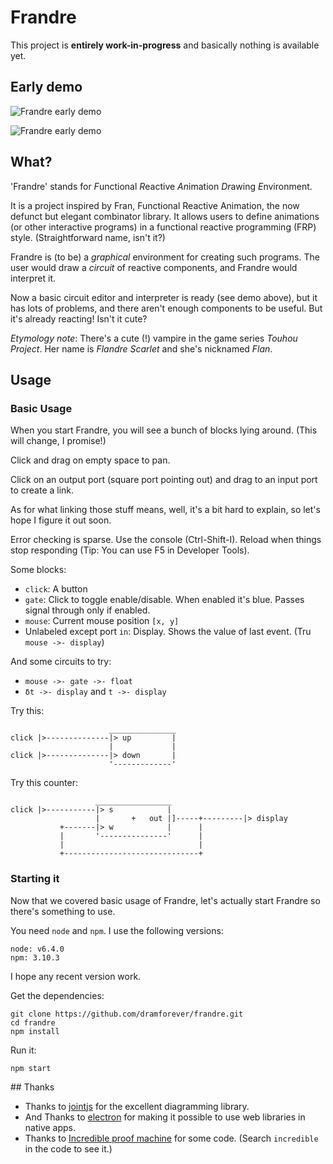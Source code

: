 # Frandre

This project is **entirely work-in-progress** and basically nothing is available yet.

## Early demo

![Frandre early demo](http://i.imgur.com/29vK8Zk.gif)

![Frandre early demo](http://i.imgur.com/CfbNZkH.gif)

## What?

'Frandre' stands for *F*unctional *R*eactive *An*imation *Dr*awing *E*nvironment.

It is a project inspired by Fran, Functional Reactive Animation, the now defunct but elegant combinator library. It allows users to define animations (or other interactive programs) in a functional reactive programming (FRP) style. (Straightforward name, isn't it?)

Frandre is (to be) a *graphical* environment for creating such programs. The user would draw a *circuit* of reactive components, and Frandre would interpret it.

Now a basic circuit editor and interpreter is ready (see demo above), but it has lots of problems, and there aren't enough components to be useful. But it's already reacting! Isn't it cute?

*Etymology note*: There's a cute (!) vampire in the game series *Touhou Project*. Her name is *Flandre Scarlet* and she's nicknamed *Flan*.

## Usage

### Basic Usage

When you start Frandre, you will see a bunch of blocks lying around. (This will change, I promise!)

Click and drag on empty space to pan.

Click on an output port (square port pointing out) and drag to an input port to create a link. 

As for what linking those stuff means, well, it's a bit hard to explain, so let's hope I figure it out soon.

Error checking is sparse. Use the console (Ctrl-Shift-I). Reload when things stop responding (Tip: You can use F5 in Developer Tools).

Some blocks:

- `click`: A button
- `gate`: Click to toggle enable/disable. When enabled it's blue. Passes signal through only if enabled.
- `mouse`: Current mouse position `[x, y]`
- Unlabeled except port `in`: Display. Shows the value of last event. (Tru `mouse ->- display`)

And some circuits to try:

- `mouse ->- gate ->- float`
- `δt ->- display` and `t ->- display`

Try this:

                          _______________
    click |>--------------|> up         |
                          |             |
    click |>--------------|> down       |
                          '-------------'

Try this counter:

                       _________________
    click |>-----------|> s            |
                       |       +   out |]-----+---------|> display
               +-------|> w            |      |
               |       '---------------'      |
               |                              |
               +------------------------------+


### Starting it

Now that we covered basic usage of Frandre, let's actually start Frandre so there's something to use.

You need `node` and `npm`. I use the following versions:

    node: v6.4.0
    npm: 3.10.3

I hope any recent version work.

Get the dependencies:

    git clone https://github.com/dramforever/frandre.git
    cd frandre
    npm install

Run it:

    npm start

## Thanks

- Thanks to [jointjs](http://jointjs.com) for the excellent diagramming library.
- And Thanks to [electron](http://electron.atom.io) for making it possible to use web libraries in native apps.
- Thanks to [Incredible proof machine](http://incredible.pm) for some code. (Search `incredible` in the code to see it.)

